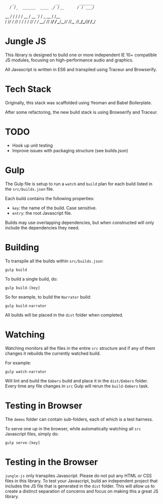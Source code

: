        __                  __         _______
      / /_  ______  ____ _/ /__      / / ___/
 __  / / / / / __ \/ __ `/ / _ \__  / /\__ \
/ /_/ / /_/ / / / / /_/ / /  __/ /_/ /___/ /
\____/\__,_/_/ /_/\__, /_/\___/\____//____/
                 /____/

# Jungle JS

This library is designed to build one or more independent IE 10+ compatible JS
modules, focusing on high-performance audio and graphics.

All Javascript is written in ES6 and transpiled using Traceur and Browserify.

# Tech Stack

Originally, this stack was scaffolded using Yeoman and Babel Boilerplate.

After some refactoring, the new build stack is using Browserify and Traceur.

# TODO

- Hook up unit testing
- Improve issues with packaging structure (see builds.json)

# Gulp

The Gulp file is setup to run a `watch` and `build` plan for each build listed
in the `src/builds.json` file.

Each build contains the following properties:

- `key`: the name of the build. Case sensitive.
- `entry`: the root Javascript file.

Builds may use overlapping dependencies, but when constructed will only include
the dependencies they need.

# Building

To transpile all the builds within `src/builds.json`:

    gulp build

To build a single build, do:

    gulp build-[key]

So for example, to build the `Narrator` build:

    gulp build-narrator

All builds will be placed in the `dist` folder when completed.

# Watching

Watching monitors all the files in the entire `src` structure and if any of them
changes it rebuilds the currently watched build.

For example:

    gulp watch-narrator

Will lint and build the `Embers` build and place it in the `dist/Embers` folder.
Every time any file changes in `src` Gulp will rerun the `build-Embers` task.

# Testing in Browser

The `demos` folder can contain sub-folders, each of which is a test harness.

To serve one up in the browser, while automatically watching all `src` Javascript files,
simply do:

    gulp serve-[key]

# Testing in the Browser

`jungle-js` only transpiles Javascript. Please do not put any HTML or CSS files in
this library. To test your Javascript, build an independent project that includes
the JS file that is generated in the `dist` folder. This will allow us to create
a distinct separation of concerns and focus on making this a great JS library.
